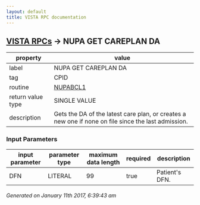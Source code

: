 ```yaml
---
layout: default
title: VISTA RPC documentation
---
```




## [VISTA RPCs](TableOfContent.md) &#8594; NUPA GET CAREPLAN DA 

 property | value 
--- | --- 
 label | NUPA GET CAREPLAN DA
 tag | CPID
 routine | [NUPABCL1](http://code.osehra.org/dox/Routine_NUPABCL1_source.html)
 return value type | SINGLE VALUE
 description | Gets the DA of the latest care plan, or creates a new one if none on file since the last admission.

### Input Parameters

| input parameter | parameter type | maximum data length | required | description | 
| --- | --- | --- | --- | --- | 
| DFN | LITERAL | 99 | true | Patient's DFN. | 




 ###### Generated on January 11th 2017, 6:39:43 am